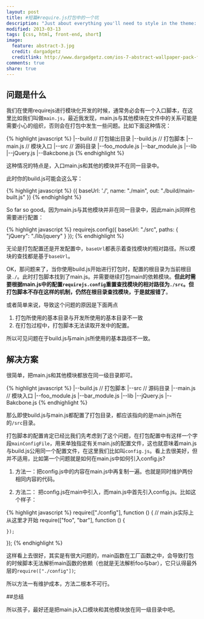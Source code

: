 ```yaml
---
layout: post
title: #短篇#require.js打包中的一个坑
description: "Just about everything you'll need to style in the theme: headings, paragraphs, blockquotes, tables, code blocks, and more."
modified: 2013-03-13
tags: [css, html, front-end, short]
image:
  feature: abstract-3.jpg
  credit: dargadgetz
  creditlink: http://www.dargadgetz.com/ios-7-abstract-wallpaper-pack-for-iphone-5-and-ipod-touch-retina/
comments: true
share: true
---
```


## 问题是什么

我们在使用requirejs进行模块化开发的时候，通常务必会有一个入口脚本，在这里比如我们叫做`main.js`，最近我发现，main.js与其他模块在文件中的关系可能是需要小心的组织，否则会在打包中发生一些问题。比如下面这种情况：

{% highlight javascript %}
|--build // 打包输出目录
|--build.js // 打包脚本
|--main.js // 模块入口
|--src // 源码目录
    |--foo_module.js
    |--bar_module.js
    |--lib
        |--jQuery.js
        |--Bakcbone.js
{% endhighlight %}

这种情况的特点是，入口main.js和其他的模块并不在同一目录中。

此时你的build.js可能会这么写：

{% highlight javascript %}
({
    baseUrl: './',
    name: "./main",
    out: "./build/main-built.js"
})
{% endhighlight %}

So far so good。因为main.js与其他模块并非在同一目录中，因此main.js同样也需要进行配置：

{% highlight javascript %}
requirejs.config({
    baseUrl: "./src",
    paths: {
        "jQuery": "./lib/jquery"
    }
});
{% endhighlight %}

无论是打包配置还是开发配置中，`baseUrl`都表示着查找模块的相对路径。所以模块的查找都是基于`baseUrl`。

OK，那问题来了，当你使用build.js开始进行打包时，配置的根目录为当前根目录`./`。此时打包脚本找到了main.js。并需要继续打包main的依赖模块。**但此时需要根据main.js中的配置`requirejs.config`重置查找模块的相对路径为`./src`。但打包脚本不存在这样的机制，仍然在根目录查找模块，于是就报错了**。

或者简单来说，导致这个问题的原因是下面两点

1. 打包所使用的基本目录与开发所使用的基本目录不一致
2. 在打包过程中，打包脚本无法读取开发中的配置。

所以可见问题在于build.js与main.js所使用的基本路径不一致。

## 解决方案

很简单，把main.js和其他模块都放在同一级目录即可。

{% highlight javascript %}
|--build.js // 打包脚本
|--src // 源码目录
    |--main.js // 模块入口
    |--foo_module.js
    |--bar_module.js
    |--lib
        |--jQuery.js
        |--Bakcbone.js
{% endhighlight %}

那么即使build.js与main.js都配置了打包目录，都应该指向的是main.js所在的`/src`目录。

打包脚本的配置肯定已经比我们先考虑到了这个问题，在打包配置中有这样一个字段`mainConfigFile`，用来单独指定有关main.js的配置文件，这也就意味着main.js与build.js公用同一个配置文件，在这里我们比如叫`config.js`。看上去很美好，但并不适用，比如第一个问题就是如何在main.js中如何引入config.js?


1. 方法一：把config.js中的内容在main.js中再复制一遍。也就是同时维护两份相同内容的代码。

2. 方法二： 把config.js在main中引入，而main.js中首先引入config.js。比如这个样子：

{% highlight javascript %}
require(["./config"], function () {
    // main.js实际上从这里才开始
    require(["foo", "bar"], function () {

    });
});
{% endhighlight %}

这样看上去很好，其实是有很大问题的，main函数在工厂函数之中，会导致打包的时候脚本无法解析main函数的依赖（也就是无法解析foo与bar），它只认得最外层的`require(["./config"])`;

所以方法一有维护成本，方法二根本不可行。

##总结

所以孩子，最好还是把main.js入口模块和其他模块放在同一级目录中吧。





